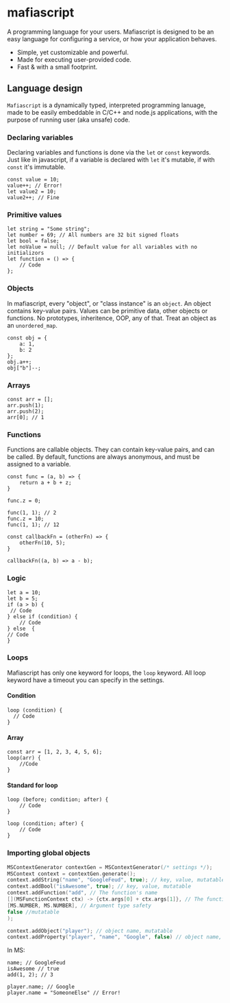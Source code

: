 # mafiascript

A programming language for your users. Mafiascript is designed to be an easy language for configuring a service, or how your application behaves.

- Simple, yet customizable and powerful.
- Made for executing user-provided code. 
- Fast & with a small footprint.

## Language design

`Mafiascript` is a dynamically typed, interpreted programming lanuage, made to be easily embeddable in C/C++ and node.js applications, with the purpose of running user (aka unsafe) code. 

### Declaring variables

Declaring variables and functions is done via the `let` or `const` keywords. Just like in javascript, if a variable is declared with `let` it's mutable, if with `const` it's immutable. 

```
const value = 10;
value++; // Error!
let value2 = 10;
value2++; // Fine
```

### Primitive values

```
let string = "Some string";
let number = 69; // All numbers are 32 bit signed floats
let bool = false;
let noValue = null; // Default value for all variables with no initializors
let function = () => {
    // Code
};
```

### Objects

In mafiascript, every "object", or "class instance" is an `object`. An object contains key-value pairs. Values can be primitive data, other objects or functions. No prototypes, inheritence, OOP, any of that. Treat an object as an `unordered_map`.

```
const obj = {
    a: 1,
    b: 2
};
obj.a++;
obj["b"]--;
```

### Arrays

```
const arr = [];
arr.push(1);
arr.push(2);
arr[0]; // 1
```

### Functions

Functions are callable objects. They can contain key-value pairs, and can be called. By default, functions are always anonymous, and must be assigned to a variable.

```
const func = (a, b) => {
    return a + b + z;
}

func.z = 0;

func(1, 1); // 2
func.z = 10;
func(1, 1); // 12
```

```
const callbackFn = (otherFn) => {
    otherFn(10, 5);
}

callbackFn((a, b) => a - b);
```

### Logic

```
let a = 10;
let b = 5;
if (a > b) { 
 // Code
} else if (condition) {
    // Code
} else  {
// Code
}
```

### Loops

Mafiascript has only one keyword for loops, the `loop` keyword. All loop keyword have a timeout you can specify in the settings. 

#### Condition

```
loop (condition) {
  // Code
}
```

#### Array

```
const arr = [1, 2, 3, 4, 5, 6];
loop(arr) {
    //Code
}
```

#### Standard for loop

```
loop (before; condition; after) {
    // Code
}

loop (condition; after) {
    // Code
}
```

### Importing global objects

```cpp 
MSContextGenerator contextGen = MSContextGenerator(/* settings */);
MSContext context = contextGen.generate();
context.addString("name", "GoogleFeud", true); // key, value, mutatable
context.addBool("isAwesome", true); // key, value, mutatable
context.addFunction("add", // The function's name 
[](MSFunctionContext ctx) -> {ctx.args[0] + ctx.args[1]}, // The function to import
[MS.NUMBER, MS.NUMBER], // Argument type safety
false //mutatable
);

context.addObject("player"); // object name, mutatable
context.addProperty("player", "name", "Google", false) // object name, key, value, mutatable
```

In MS:

```
name; // GoogleFeud
isAwesome // true
add(1, 2); // 3

player.name; // Google
player.name = "SomeoneElse" // Error!
```